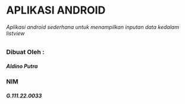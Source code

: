 # APLIKASI ANDROID
###### Aplikasi android sederhana untuk menampilkan inputan data kedalam listview

### Dibuat Oleh :
##### Aldino Putra
### NIM
##### G.111.22.0033